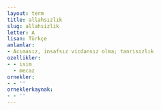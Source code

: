 ```yaml
---
layout: term
title: allahsızlık
slug: allahsizlik
letter: A
lisan: Türkçe
anlamlar:
- Acımasız, insafsız vicdansız olma; tanrısızlık
ozellikler:
- - isim
  - mecaz
ornekler:
- - ''
orneklerkaynak:
- - ''
---
```

